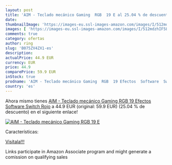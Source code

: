 ```yaml
---
layout: post
title: 'AIM - Teclado mecánico Gaming  RGB  19 E al 25.04 % de descuento'
date: 
thumbnailImage: 'https://images-eu.ssl-images-amazon.com/images/I/512mdzhIF5L._SL200_.jpg'
images: [ 'https://images-eu.ssl-images-amazon.com/images/I/512mdzhIF5L._SL200_.jpg' ]
comments: true
category: ofertas
author: ring
slug: 'B075ZV4ZX1-es'
description:
actualPrice: 44.9 EUR
currency: EUR
price: 44.9
comparePrice: 59.9 EUR
inStock: true
prodname: 'AIM - Teclado mecánico Gaming  RGB  19 Efectos  Software  Switch Rojo'
country: 'es'
---
```


Ahora mismo tienes [AIM - Teclado mecánico Gaming  RGB  19 Efectos  Software  Switch Rojo](https://www.amazon.es/dp/B075ZV4ZX1/?tag=tolees-21) a 44.9 EUR (original: 59.9 EUR) (25.04 %  de descuento) en el siguiente enlace!

[![AIM - Teclado mecánico Gaming  RGB  19 E](https://images-eu.ssl-images-amazon.com/images/I/512mdzhIF5L._SL200_.jpg)](https://www.amazon.es/dp/B075ZV4ZX1/?tag=tolees-21)

Características:


[Visítala!!!](https://www.amazon.es/dp/B075ZV4ZX1/?tag=tolees-21)

Links participate in Amazon Associate program and might generate a comission on qualifying sales
